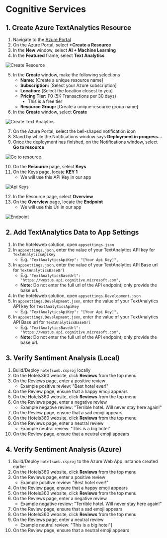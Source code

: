 # Cognitive Services

## 1. Create Azure TextAnalytics Resource

1. Navigate to the [Azure Portal](https://portal.azure.com/?WT.mc_id=TechBash-github-bramin)
2. On the Azure Portal, select **+Create a Resource**
3. In the **New** window, select **AI + Machine Learning**
4. In the **Featured** frame, select **Text Analytics**

![Create Resource](https://user-images.githubusercontent.com/13558917/46328127-651d7200-c5d3-11e8-92dd-cc51cecb856c.png)

5. In the **Create** window, make the following selections
    - **Name:** [Create a unique resource name]
    - **Subscription:** [Select your Azure subscription]
    - **Location:** [Select the location closest to you]
    - **Pricing Tier:** F0 (5K Transactions per 30 days)
        - This is a free tier
    - **Resource Group:** [Create a unique resource group name]
6. In the **Create** window, select **Create**

![Create Text Analytics](https://user-images.githubusercontent.com/13558917/46328126-651d7200-c5d3-11e8-8855-f781b19dce90.png)

7. On the Azure Portal, select the bell-shaped notification icon
8. Stand by while the Notifications window says **Deployment in progress...**
9. Once the deployment has finished, on the Notifications window, select **Go to resource**

![Go to resource](https://user-images.githubusercontent.com/13558917/46328174-aca3fe00-c5d3-11e8-9571-36f2f7281f14.png)

10. On the **Resource** page, select **Keys**
11. On the Keys page, locate **KEY 1**
    - We will use this API Key in our app

![Api Keys](https://user-images.githubusercontent.com/13558917/46328125-651d7200-c5d3-11e8-99a6-94c0a16af2bd.png)

12. In the Resource page, select **Overview**
13. On the **Overview** page, locate the **Endpoint**
    - We will use this Url in our app

![Endpoint](https://user-images.githubusercontent.com/13558917/46328124-651d7200-c5d3-11e8-8641-927143e26535.png)

## 2. Add TextAnalytics Data to App Settings

1. In the hotelsweb solution, open `appsettings.json`
2. In `appsettings.json`, enter the value of your TextAnalytics API key for `TextAnalyticsApiKey`
    - E.g. `"TextAnalyticsApiKey": "[Your Api Key]",`
3. In `appsettings.json`, enter the value of your TextAnalytics API Base url for `TextAnalyticsBaseUrl`
    - E.g. `"TextAnalyticsBaseUrl": "https://westus.api.cognitive.microsoft.com",`
    - **Note:** Do not enter the full url of the API endpoint; only provide the base url.
4. In the hotelsweb solution, open `appsettings.Development.json`
5. In `appsettings.Development.json`, enter the value of your TextAnalytics API key for `TextAnalyticsApiKey`
    - E.g. `"TextAnalyticsApiKey": "[Your Api Key]",`
6. In `appsettings.Development.json`, enter the value of your TextAnalytics API Base url for `TextAnalyticsBaseUrl`
    - E.g. `"TextAnalyticsBaseUrl": "https://westus.api.cognitive.microsoft.com",`
    - **Note:** Do not enter the full url of the API endpoint; only provide the base url.

## 3. Verify Sentiment Analysis (Local)

1. Build/Deploy `hotelsweb.csproj` locally
2. On the Hotels360 website, click **Reviews** from the top menu
3. On the Reviews page, enter a positive review
   - Example positive review: "Best hotel ever!"
4. On the Review page, ensure that a happy emoji appears
5. On the Hotels360 website, click **Reviews** from the top menu
6. On the Reviews page, enter a negative review
   - Example negative review: "Terrible hotel. Will never stay here again!"
7. On the Review page, ensure that a sad emoji appears
8. On the Hotels360 website, click **Reviews** from the top menu
9. On the Reviews page, enter a neutral review
   - Example neutral review: "This is a big hotel"
10. On the Review page, ensure that a neutral emoji appears

## 4. Verify Sentiment Analysis (Azure)

1. Build/Deploy `hotelsweb.csproj` to the Azure Web App instance created earlier
2. On the Hotels360 website, click **Reviews** from the top menu
3. On the Reviews page, enter a positive review
   - Example positive review: "Best hotel ever!"
4. On the Review page, ensure that a happy emoji appears
5. On the Hotels360 website, click **Reviews** from the top menu
6. On the Reviews page, enter a negative review
   - Example negative review: "Terrible hotel. Will never stay here again!"
7. On the Review page, ensure that a sad emoji appears
8. On the Hotels360 website, click **Reviews** from the top menu
9. On the Reviews page, enter a neutral review
   - Example neutral review: "This is a big hotel"]
10. On the Review page, ensure that a neutral emoji appears